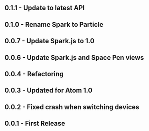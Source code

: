 ## 0.1.1 - Update to latest API
## 0.1.0 - Rename Spark to Particle
## 0.0.7 - Update Spark.js to 1.0
## 0.0.6 - Update Spark.js and Space Pen views
## 0.0.4 - Refactoring
## 0.0.3 - Updated for Atom 1.0
## 0.0.2 - Fixed crash when switching devices
## 0.0.1 - First Release
